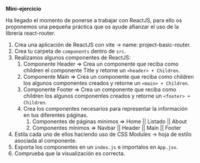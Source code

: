 **Mini-ejercicio**

Ha llegado el momento de ponerse a trabajar con ReactJS, para ello os proponemos una pequeña práctica que os ayude afianzar el uso de la librería react-router.

1. Crea una aplicación de ReactJS con vite → name: project-basic-router.
2. Crea tu carpeta de `components` dentro de `src`.
3. Realizamos algunos componentes de ReactJS:
    1. Componente Header ⇒ Crea un componente que reciba como children el componente Title y retorne un `<header> + Children`.
    2. Componente Main ⇒ Crea un componente que reciba como children los algunos componentes creados y retorne un `<main> + Children`.
    3. Componente Footer ⇒ Crea un componente que reciba como children los algunos componentes creados y retorne un `<footer> + Children`.
    4. Crea los componentes necesarios para representar la información en tus diferentes páginas.
        1. Componentes de páginas mínimos ⇒ Home || Listado || About
        2. Componentes mínimos ⇒ Navbar || Header || Main || Footer
4. Estila cada uno de ellos haciendo uso de CSS Modules → hoja de estilo asociada al componente.
5. Exporta los componentes en un `index.js` e importalos en `App.jsx`.
6. Comprueba que la visualización es correcta.